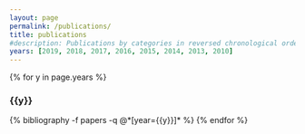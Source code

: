 ```yaml
---
layout: page
permalink: /publications/
title: publications
#description: Publications by categories in reversed chronological order. Generated by jekyll-scholar.
years: [2019, 2018, 2017, 2016, 2015, 2014, 2013, 2010]
---
```


{% for y in page.years %}
  <h3 class="year">{{y}}</h3>
  {% bibliography -f papers -q @*[year={{y}}]* %}
{% endfor %}
